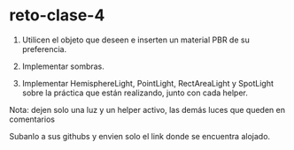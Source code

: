 # reto-clase-4

1. Utilicen el objeto que deseen e inserten un material PBR de su preferencia.


2. Implementar sombras.

3. Implementar HemisphereLight, PointLight, RectAreaLight y SpotLight sobre la práctica que están realizando, junto con cada helper.

Nota: dejen solo una luz y un helper activo, las demás luces que queden en comentarios


Subanlo a sus githubs y envien solo el link donde se encuentra alojado.


